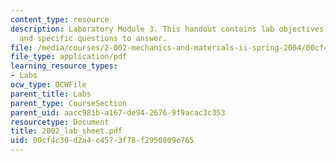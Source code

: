 ```yaml
---
content_type: resource
description: Laboratory Module 3. This handout contains lab objectives, notes, tasks,
  and specific questions to answer.
file: /media/courses/2-002-mechanics-and-materials-ii-spring-2004/00cf4c30d2a4c4573f78f2950809e765_2002_lab_sheet.pdf
file_type: application/pdf
learning_resource_types:
- Labs
ocw_type: OCWFile
parent_title: Labs
parent_type: CourseSection
parent_uid: aacc981b-a167-de94-2676-9f9acac3c353
resourcetype: Document
title: 2002_lab_sheet.pdf
uid: 00cf4c30-d2a4-c457-3f78-f2950809e765
---
```

